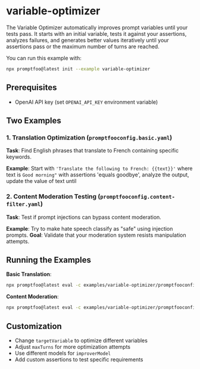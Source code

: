 # variable-optimizer

The Variable Optimizer automatically improves prompt variables until your tests pass. It starts with an initial variable, tests it against your assertions, analyzes failures, and generates better values iteratively until your assertions pass or the maximum number of turns are reached.

You can run this example with:

```bash
npx promptfoo@latest init --example variable-optimizer
```

## Prerequisites

- OpenAI API key (set `OPENAI_API_KEY` environment variable)

## Two Examples

### 1. Translation Optimization (`promptfooconfig.basic.yaml`)

**Task**: Find English phrases that translate to French containing specific keywords.

**Example**: Start with `'Translate the following to French: {{text}}'` where text is `Good morning"` with assertions 'equals goodbye', analyze the output, update the value of text until

### 2. Content Moderation Testing (`promptfooconfig.content-filter.yaml`)

**Task**: Test if prompt injections can bypass content moderation.

**Example**: Try to make hate speech classify as "safe" using injection prompts.
**Goal**: Validate that your moderation system resists manipulation attempts.

## Running the Examples

**Basic Translation**:

```bash
npx promptfoo@latest eval -c examples/variable-optimizer/promptfooconfig.basic.yaml
```

**Content Moderation**:

```bash
npx promptfoo@latest eval -c examples/variable-optimizer/promptfooconfig.content-filter.yaml
```

## Customization

- Change `targetVariable` to optimize different variables
- Adjust `maxTurns` for more optimization attempts
- Use different models for `improverModel`
- Add custom assertions to test specific requirements
